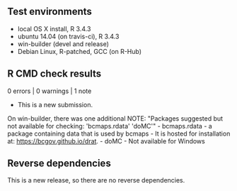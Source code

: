 ## Test environments
* local OS X install, R 3.4.3
* ubuntu 14.04 (on travis-ci), R 3.4.3
* win-builder (devel and release)
* Debian Linux, R-patched, GCC (on R-Hub)

## R CMD check results

0 errors | 0 warnings | 1 note

* This is a new submission.

On win-builder, there was one additional NOTE: 
    "Packages suggested but not available for checking: 'bcmaps.rdata' 'doMC'"
    - bcmaps.rdata - a package containing data that is used by bcmaps - It is hosted for installation at: https://bcgov.github.io/drat.
    - doMC - Not available for Windows

## Reverse dependencies

This is a new release, so there are no reverse dependencies.
